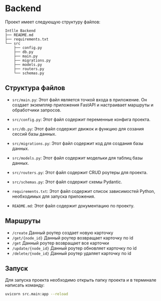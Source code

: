 # Backend
Проект имеет следующую структуру файлов:

```
Intlle Backend
├── README.md
├── requirements.txt
└── src
    ├── config.py
    ├── db.py
    ├── main.py
    ├── migrations.py
    ├── models.py
    ├── routers.py
    └── schemas.py

```

## Структура файлов

- `src/main.py`: Этот файл является точкой входа в приложение. Он создает экземпляр приложения FastAPI и настраивает маршруты и обработчики запросов.

- `src/config.py`: Этот файл содержит переменные конфига проекта.

- `src/db.py`: Этот файл содержит движок и функцию для созания сессий базы данных.

- `src/migrations.py`: Этот файл содержит код для создания базы данных.

- `src/models.py`: Этот файл содержит модельки для таблиц базы данных.

- `src/routers.py`: Этот файл содержит CRUD роутеры для проекта.

- `src/schemas.py`: Этот файл содержит схемы Pydantic.

- `requirements.txt`: Этот файл содержит список зависимостей Python, необходимых для запуска приложения.

- `README.md`: Этот файл содержит документацию по проекту.


## Маршруты

- `/create` Данный роутер создает новую карточку
- `/get/{node_id}` Данный роутер возвращает карточку по id
- `/get` Данный роутер возвращает все карточки
- `/update/{node_id}` Данный роутер обновляет карточку по id
- `/delete/{node_id}` Данный роутер удаляет карточку по id

## Запуск
Для запуска проекта необходимо открыть папку проекта и в терминале написать команду:

```bash
uvicorn src.main:app --reload
```
